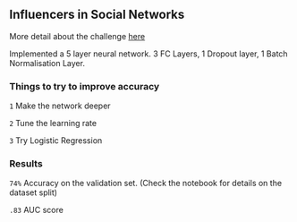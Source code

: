 ## Influencers in Social Networks
More detail about the challenge [here](https://www.kaggle.com/c/predict-who-is-more-influential-in-a-social-network)

Implemented a 5 layer neural network. 3 FC Layers, 1 Dropout layer, 1 Batch Normalisation Layer.

### Things to try to improve accuracy

`1` Make the network deeper

`2` Tune the learning rate

`3` Try Logistic Regression

### Results

`74%` Accuracy on the validation set. (Check the notebook for details on the dataset split)

`.83` AUC score 
